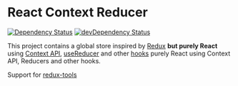 # React Context Reducer


[![Dependency Status](https://david-dm.org/danielrohers/react-context-reducer.svg)](https://david-dm.org/danielrohers/react-context-reducer)
[![devDependency Status](https://david-dm.org/danielrohers/react-context-reducer/dev-status.svg)](https://david-dm.org/danielrohers/react-context-reducer#info=devDependencies)

This project contains a global store inspired by [Redux](https://redux.js.org/) **but purely React** using [Context API](https://reactjs.org/docs/context.html), [useReducer](https://reactjs.org/docs/hooks-reference.html#usereducer) and other [hooks](https://reactjs.org/docs/hooks-intro.html) purely React using Context API, Reducers and other hooks.


Support for [redux-tools](https://github.com/zalmoxisus/redux-devtools-extension)
